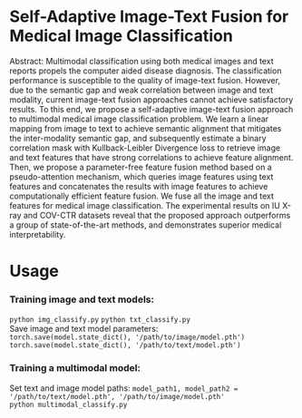 # Self-Adaptive Image-Text Fusion for Medical Image Classification
Abstract: Multimodal classification using both medical images and text reports propels the computer aided disease diagnosis. The classification performance is susceptible to the quality of image-text fusion. However, due to the semantic gap and weak correlation between image and text modality, current image-text fusion approaches cannot achieve satisfactory results. To this end, we propose a self-adaptive image-text fusion approach to multimodal medical image classification problem. We learn a linear mapping from image to text to achieve semantic alignment that mitigates the inter-modality semantic gap, and subsequently estimate a binary correlation mask with Kullback-Leibler Divergence loss to retrieve image and text features that have strong correlations to achieve feature alignment. Then, we propose a parameter-free feature fusion method based on a pseudo-attention mechanism, which queries image features using text features and concatenates the results with image features to achieve computationally efficient feature fusion. We fuse all the image and text features for medical image classification. The experimental results on IU X-ray and COV-CTR datasets reveal that the proposed approach outperforms a group of state-of-the-art methods, and demonstrates superior medical interpretability.
# Usage
### Training image and text models:  
`python img_classify.py`
`python txt_classify.py`  
Save image and text model parameters:  
`torch.save(model.state_dict(), '/path/to/image/model.pth')`  
`torch.save(model.state_dict(), '/path/to/text/model.pth')`  
### Training a multimodal model:  
Set text and image model paths: `model_path1, model_path2 = '/path/to/text/model.pth', '/path/to/image/model.pth'`  
`python multimodal_classify.py`
